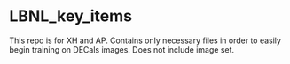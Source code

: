 # LBNL_key_items
This repo is for XH and AP. Contains only necessary files in order to easily begin training on DECals images. Does not include image set.
